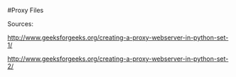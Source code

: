 #Proxy Files

Sources:

http://www.geeksforgeeks.org/creating-a-proxy-webserver-in-python-set-1/

http://www.geeksforgeeks.org/creating-a-proxy-webserver-in-python-set-2/
